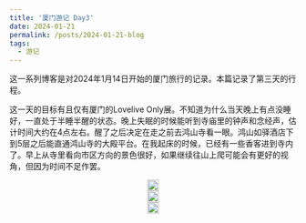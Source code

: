 ```yaml
---
title: '厦门游记 Day3'
date: 2024-01-21
permalink: /posts/2024-01-21-blog
tags:
  - 游记
---
```


这一系列博客是对2024年1月14日开始的厦门旅行的记录。本篇记录了第三天的行程。

这一天的目标有且仅有厦门的Lovelive Only展。不知道为什么当天晚上有点没睡好，一直处于半睡半醒的状态。晚上失眠的时候能听到寺庙里的钟声和念经声，估计时间大约在4点左右。醒了之后决定在走之前去鸿山寺看一眼。鸿山如驿酒店下到5层之后能直通鸿山寺的大殿平台。在我起床的时候，已经有一些香客进到寺内了。早上从寺里看向市区方向的景色很好，如果继续往山上爬可能会有更好的视角，但因为时间不足作罢。

<head>
  <meta charset="utf-8" />
  <title>Swiper demo</title>
  <meta name="viewport" content="width=device-width, initial-scale=1, minimum-scale=1, maximum-scale=1" />
  <!-- Link Swiper's CSS -->
  <link rel="stylesheet" href="../assets/css/swiper-bundle.min.css" />

  <!-- Demo styles -->
  <style>
    .swiper {
      width: 100%;
      height: 100%;
    }

    .swiper-slide {
      text-align: center;
      font-size: 18px;
      display: flex;
      justify-content: center;
      align-items: center;
    }

    .swiper-slide img {
      display: block;
      width: 100%;
      height: 100%;
      object-fit: cover;
    }
  </style>
</head>

  <!-- Swiper -->
  <div class="swiper mySwiper">
    <div class="swiper-wrapper">
      <div class="swiper-slide">
        <a href="https://lailaps0713-blog.oss-cn-shanghai.aliyuncs.com/img/2024/DSC_2879.jpg">
          <img src="https://lailaps0713-blog.oss-cn-shanghai.aliyuncs.com/img/2024/DSC_2879.jpg?x-oss-process=image/resize,m_pad,h_1280,w_1920,color_FFFFFF"/>
        </a>
      </div>
      <div class="swiper-slide">
        <a href="https://lailaps0713-blog.oss-cn-shanghai.aliyuncs.com/img/2024/DSC_2876.jpg">
          <img src="https://lailaps0713-blog.oss-cn-shanghai.aliyuncs.com/img/2024/DSC_2876.jpg?x-oss-process=image/resize,m_pad,h_1280,w_1920,color_FFFFFF"/>
        </a>
      </div>
      <div class="swiper-slide">
        <a href="https://lailaps0713-blog.oss-cn-shanghai.aliyuncs.com/img/2024/DSC_2886.jpg">
          <img src="https://lailaps0713-blog.oss-cn-shanghai.aliyuncs.com/img/2024/DSC_2886.jpg?x-oss-process=image/resize,m_pad,h_1280,w_1920,color_FFFFFF"/>
        </a>
      </div>
    </div>
    <div class="swiper-button-next"></div>
    <div class="swiper-button-prev"></div>
  </div>

早上又吃了一份沙茶面作为早餐，基本可以确定当地的沙茶酱和我在上海吃到的不太一样，花生味确实会重一些。以及鱼丸的味道不错。

在向星巢移动的过程中也途径了一号线的海上段。感觉那段只是普通的高架地铁，但是在海上，小红书上吹的有点过头了。如果线路高度低一些观感会好不少，但显然对维护是不太友好的。

到了之后意外的发现还有一个也是从深圳远征过来的朋友在同一班地铁上。于是一起走到了场馆附近。场馆对地铁不是很友好，但公交还算方便，以后到厦门可能还是得适应一下公交通勤的模式。

在场外还意外的遇到了一个撞衫的同好[^1]，如下图所示。

[![](https://lailaps0713-blog.oss-cn-shanghai.aliyuncs.com/img/2024/QQ%E5%9B%BE%E7%89%8720240119204653.jpg?x-oss-process=image/resize,m_pad,h_1280,w_1920,color_FFFFFF)](https://lailaps0713-blog.oss-cn-shanghai.aliyuncs.com/img/2024/QQ%E5%9B%BE%E7%89%8720240119204653.jpg)

场馆分成两层，一层放了很多立牌和背景板[^2]，二层则有两个部分。一个是同人贩售区，在二楼刚进场的位置，有个小台子上面有很多趴；另一个区域是主舞台，位置不是很好找，一开始甚至没注意到。但进去后的舞台区域不小，略大于上海的The BOXX。音响质量也不错[^3]。 

[![](https://lailaps0713-blog.oss-cn-shanghai.aliyuncs.com/img/2024/DSC_3038.jpg?x-oss-process=image/resize,m_pad,h_1280,w_1920,color_FFFFFF)](https://lailaps0713-blog.oss-cn-shanghai.aliyuncs.com/img/2024/DSC_3038.jpg)

因为写repo的时间距离活动有些长，也没做足够的回忆准备，活动细节不太能复述得的很清楚，只能写个大概了。

首先是活动流程。活动正式开始在10:45，持续到18:30，中间有半小时休息用来换电池。嘉宾活动在中间部分，分别是上半场结束和下半场开始，有如霖，笑颜姐和排排，还有一个当地嘉宾，但我没太记住名字。在全都结束之后还有半小时的随舞。在live场地旁边还有个小场地，嘉宾会在那里签售海报和明信片。在中间还会随机插入抽奖和报幕，不过不知道为什么所有的歌名都是被翻译过的，有时候需要想一下是哪首。可能是因为演出申报有一些限制？

顺便锐评一下这次活动用过的荧光棒，水4th的那一代king blade用电池很快且电压需求高，不能点亮之后电池塞给Lumica还能用1.5h才能彻底耗光电池电量。厦门LLO提供的咸鱼星在关闭后不支持记忆颜色有点难顶，不过也算挺有纪念意义的。Lumica的大闪光Blade 300和其他Lumica的荧光棒一样友好，电量充足的情况下色准很好，支持预选色，而且狙击色的功能也很实用。以后Lumica能出一代支持蓝牙调色的荧光棒就完美了。[^4]大闪就是副歌掰就完事了，玩的算是比较嗨，最后大闪消耗量差不多是16根，略少于ASL日均消耗量，但主要是后半段发现大闪消耗的差不多了只能省着用了。下图是当天掰掉的大闪尸体合影。

[![](https://lailaps0713-blog.oss-cn-shanghai.aliyuncs.com/img/2024/%E5%BE%AE%E4%BF%A1%E5%9B%BE%E7%89%87_20240121233426.jpg?x-oss-process=image/resize,m_pad,h_1280,w_1920,color_FFFFFF)](https://lailaps0713-blog.oss-cn-shanghai.aliyuncs.com/img/2024/%E5%BE%AE%E4%BF%A1%E5%9B%BE%E7%89%87_20240121233426.jpg.jpg)

接下来是大概的表演曲目，我之后看看能不能找到完整的曲目表。体感缪占了一大半，水和星差不多多，还有不少虹的Solo，没记错的话人应该是都上齐了，虽然步梦的梦之一步是艾玛跳的[^5]。然后上半场还有一组莲。这里记录一下自己印象比较深的舞台[^6]。

开场是缪的SD，OP1和一单，直接让全场的气氛嗨了起来。缪的曲目除了相对常规的那些SH[^8]，OP，辉夜城，SDS这类，还有一些平时不太能在展子上听到的歌。比如colorful voice，loneliest baby，wild star这样的。还有很多缪的solo和小组曲，比如珍珠星，磁力花园，硝子花园等曲目。不过三人小组里只有BiBi的有表演，P组和lili white印象里都没有[^7]。还有就是这次有Arise的表演，唱了一首半。但不管怎么样终于是带Arise玩了。不过我有点意外的是这次没有出雪雪和Sunny Passion的。应援氛围上缪曲整体军call居多，没有特别猴。

水曲的话就相对常规一些，水蓝，OP，一到四单[^9]都有。但非常见曲有点少，有一些很想听的没有听到，比如TYF，海盗曲[^10]这些。水的小组曲和solo相对少一点，小组就上了GK，个人有印象的就曜和夜羽，以及AAO。不得不说AAO的节目效果是真的好，台上往下撒糖的时候我还捡到了。应援方面因为Mix开发的比较多台下就相对猴一些[^11]。整体氛围也挺热闹的。

星的话曲目相对更常规一些，感觉基本都是在其他展子上能见到的，OP1，小星星，拍手歌这类。印象比较深的有vn的solo，女仆可可[^12]的心跳在悦动，台下会跟着喊"西部呀卡农"，节目效果是真的足。很想知道表演者是怎么保持不笑场的。还有就是下半场的一次维他命。感觉那个舞台的完成度相当高。还有就是后面的Nonfiction!!.不过这次印象里好像没有始空（至少没那套衣服）。

虹是以solo为主，但也有DD组的小组曲，还有几个团曲。心动跑路人印象里没有，但是有虹四格op。和live上一样把侑哥哥抓上去跳舞了。还有就是定番的大马路，台上和台下全在大风车，可惜舞台特效没有给ksks封烟（x）。solo里印象最深的就是后面雪菜的三首连跳[^13]，但其他的solo也很爽。米娅甚至还准备了滑板车。

莲只有一组，但差不多也把一专跳全了。

舞台时为了方便拍场相机挂的是50定，用来拍舞台这个焦距确实不太够。所以舞台照片就没拍几张，拍下来的也都是全景，下次拍舞台还是得带着720，虽然对旅行而言确实重了一些。

<!-- Swiper -->
  <div class="swiper mySwiper2">
    <div class="swiper-wrapper">
      <div class="swiper-slide">
        <a href="https://lailaps0713-blog.oss-cn-shanghai.aliyuncs.com/img/2024/DSC_2963.jpg">
          <img src="https://lailaps0713-blog.oss-cn-shanghai.aliyuncs.com/img/2024/DSC_2963.jpg?x-oss-process=image/resize,m_pad,h_1280,w_1920,color_FFFFFF"/>
        </a>
      </div>
      <div class="swiper-slide">
        <a href="https://lailaps0713-blog.oss-cn-shanghai.aliyuncs.com/img/2024/DSC_3007.jpg">
          <img src="https://lailaps0713-blog.oss-cn-shanghai.aliyuncs.com/img/2024/DSC_3007.jpg?x-oss-process=image/resize,m_pad,h_1280,w_1920,color_FFFFFF"/>
        </a>
      </div>
      <div class="swiper-slide">
        <a href="https://lailaps0713-blog.oss-cn-shanghai.aliyuncs.com/img/2024/DSC_2506.jpg">
          <img src="https://lailaps0713-blog.oss-cn-shanghai.aliyuncs.com/img/2024/DSC_2506.jpg?x-oss-process=image/resize,m_pad,h_1280,w_1920,color_FFFFFF"/>
        </a>
      </div>
      <div class="swiper-slide">
        <a href="https://lailaps0713-blog.oss-cn-shanghai.aliyuncs.com/img/2024/DSC_3114.jpg">
          <img src="https://lailaps0713-blog.oss-cn-shanghai.aliyuncs.com/img/2024/DSC_3114.jpg?x-oss-process=image/resize,m_pad,h_1280,w_1920,color_FFFFFF"/>
        </a>
      </div>
      <div class="swiper-slide">
        <a href="https://lailaps0713-blog.oss-cn-shanghai.aliyuncs.com/img/2024/DSC_3211.jpg">
          <img src="https://lailaps0713-blog.oss-cn-shanghai.aliyuncs.com/img/2024/DSC_3211.jpg?x-oss-process=image/resize,m_pad,h_1280,w_1920,color_FFFFFF"/>
        </a>
      </div>
      <div class="swiper-slide">
        <a href="https://lailaps0713-blog.oss-cn-shanghai.aliyuncs.com/img/2024/DSC_3025.jpg">
          <img src="https://lailaps0713-blog.oss-cn-shanghai.aliyuncs.com/img/2024/DSC_3025.jpg?x-oss-process=image/resize,m_pad,h_1280,w_1920,color_FFFFFF"/>
        </a>
      </div>
      <div class="swiper-slide">
        <a href="https://lailaps0713-blog.oss-cn-shanghai.aliyuncs.com/img/2024/DSC_3024.jpg">
          <img src="https://lailaps0713-blog.oss-cn-shanghai.aliyuncs.com/img/2024/DSC_3024.jpg?x-oss-process=image/resize,m_pad,h_1280,w_1920,color_FFFFFF"/>
        </a>
      </div>
    </div>
    <div class="swiper-button-next"></div>
    <div class="swiper-button-prev"></div>
  </div>

舞台结束后的随舞因为体力耗尽我就去地藏了。前几天的行程还是太特种兵了。最后SDS的气球雨和爱上你万岁的大合唱还是挺令人印象深刻的。虽然气球爆掉的声音也是。

战利品展示环节因为买到的东西和拿到的签售都在深圳，只能在后面补图了。感觉比较有意思的是饼干形的毛绒吧唧，我买的是小屑屑的。还有就是三位嘉宾的to签海报/明信片，以及照片[^14]。

<!-- Swiper -->
  <div class="swiper mySwiper3">
    <div class="swiper-wrapper">
      <div class="swiper-slide">
        <a href="https://lailaps0713-blog.oss-cn-shanghai.aliyuncs.com/img/2024/DSC_3273.jpg">
          <img src="https://lailaps0713-blog.oss-cn-shanghai.aliyuncs.com/img/2024/DSC_3273.jpg?x-oss-process=image/resize,m_pad,h_1280,w_1920,color_FFFFFF"/>
        </a>
      </div>
      <div class="swiper-slide">
        <a href="https://lailaps0713-blog.oss-cn-shanghai.aliyuncs.com/img/2024/DSC_3280.jpg">
          <img src="https://lailaps0713-blog.oss-cn-shanghai.aliyuncs.com/img/2024/DSC_3280.jpg?x-oss-process=image/resize,m_pad,h_1280,w_1920,color_FFFFFF"/>
        </a>
      </div>
      <div class="swiper-slide">
        <a href="https://lailaps0713-blog.oss-cn-shanghai.aliyuncs.com/img/2024/DSC_3279.jpg">
          <img src="https://lailaps0713-blog.oss-cn-shanghai.aliyuncs.com/img/2024/DSC_3279.jpg?x-oss-process=image/resize,m_pad,h_1280,w_1920,color_FFFFFF"/>
        </a>
      </div>
    </div>
    <div class="swiper-button-next"></div>
    <div class="swiper-button-prev"></div>
  </div>

然后是一些场照，大概也算是本次集邮的一环？在博客里我就不一一给出空间的链接了。之后可能会在把照片发空间的时候@出镜的老师们。[^15]至于这次的拍摄经验总结可能就之后再找机会单开一篇了。

<!-- Swiper -->
  <div class="swiper mySwiper4">
    <div class="swiper-wrapper">
      <div class="swiper-slide">
        <a href="https://lailaps0713-blog.oss-cn-shanghai.aliyuncs.com/img/2024/DSC_2921.jpg">
          <img src="https://lailaps0713-blog.oss-cn-shanghai.aliyuncs.com/img/2024/DSC_2921.jpg?x-oss-process=image/resize,m_pad,h_1280,w_1920,color_FFFFFF"/>
        </a>
      </div>
      <div class="swiper-slide">
        <a href="https://lailaps0713-blog.oss-cn-shanghai.aliyuncs.com/img/2024/DSC_2918.jpg">
          <img src="https://lailaps0713-blog.oss-cn-shanghai.aliyuncs.com/img/2024/DSC_2918.jpg?x-oss-process=image/resize,m_pad,h_1280,w_1920,color_FFFFFF"/>
        </a>
      </div>
      <div class="swiper-slide">
        <a href="https://lailaps0713-blog.oss-cn-shanghai.aliyuncs.com/img/2024/DSC_3050.jpg">
          <img src="https://lailaps0713-blog.oss-cn-shanghai.aliyuncs.com/img/2024/DSC_3050.jpg?x-oss-process=image/resize,m_pad,h_1280,w_1920,color_FFFFFF"/>
        </a>
      </div>
      <div class="swiper-slide">
        <a href="https://lailaps0713-blog.oss-cn-shanghai.aliyuncs.com/img/2024/QQ%E5%9B%BE%E7%89%8720240119224800.jpg">
          <img src="https://lailaps0713-blog.oss-cn-shanghai.aliyuncs.com/img/2024/QQ%E5%9B%BE%E7%89%8720240119224800.jpg?x-oss-process=image/resize,m_pad,h_1280,w_1920,color_FFFFFF"/>
        </a>
      </div>
      <div class="swiper-slide">
        <a href="https://lailaps0713-blog.oss-cn-shanghai.aliyuncs.com/img/2024/DSC_3265.jpg">
          <img src="https://lailaps0713-blog.oss-cn-shanghai.aliyuncs.com/img/2024/DSC_3265.jpg?x-oss-process=image/resize,m_pad,h_1280,w_1920,color_FFFFFF"/>
        </a>
      </div>
      <div class="swiper-slide">
        <a href="https://lailaps0713-blog.oss-cn-shanghai.aliyuncs.com/img/2024/QQ%E5%9B%BE%E7%89%8720240119201948.png">
          <img src="https://lailaps0713-blog.oss-cn-shanghai.aliyuncs.com/img/2024/QQ%E5%9B%BE%E7%89%8720240119201948.png?x-oss-process=image/resize,m_pad,h_1280,w_1920,color_FFFFFF"/>
        </a>
      </div>
    </div>
    <div class="swiper-button-next"></div>
    <div class="swiper-button-prev"></div>
  </div>

活动结束后因为时间问题干脆在厦门多留了一个晚上，临时找了万科云城附近的一个地方住。大概算是酒店式公寓，环境还行，胜在价格便宜。而且离会场只有三站公交车。如果之前和人拼房选在这里可能会比较好。还是得适应一下厦门这种依赖于公交的交通系统的。


[^1]: 怎么德昌门T都能撞的，只能说福建离台湾太近了（x）
[^2]: 虽然坦白来讲背景墙对拍照并不是那么友好，很难用灯调整主体和背景之间的光比而且维持正确透视。或许我应该研究一下如何利用这种画好的背景板。
[^3]: 比The BOXX那个音响好多了，那个天天炸。虽然这个中间也炸（？）过一次，低音部分突然出了问题。
[^4]: 官棒就不能来点Lumica吗，苦king blade久矣
[^5]: 换歌易舞祭（确信）
[^6]: 和舞台事故（x）
[^7]: 但是想听微热和キミのくせに！
[^8]: SH有两次
[^9]: 可惜没拍下来跳马。不管看几次跳马都很帅。或者会有舞团现场表演MW吗。
[^10]: 虽然有作为登场音乐出现，旗子也准备了。但那个团有一些事故，不确定发生了什么，怀疑原计划是有海盗曲的但是因为一些意外取消了。
[^11]: 但海鲜Mix都喊不齐，还是不够厄。不过新的杏树mix喊得还行。
[^12]: 似乎是私设
[^13]: 我一直都是中川菜菜单推人啊
[^14]: 想着总不能白背灯和柔光箱过来+感觉自己不适合出镜。大概算是某种摄影佬独有的奇怪集邮方式？
[^15]: 这次确实有点没拍爽。不过一直在舞台附近活动，也没时间去拍照。感觉下次可以想办法再减减负了。以及我回来看看能不能在swiper的框体内添加链接。

<!-- Swiper JS -->
  <script src="../assets/js/swiper-bundle.min.js"></script>

  <!-- Initialize Swiper -->
  <script>
    var swiper = new Swiper(".mySwiper", {
      autoHeight: true,
      loop: true,
      navigation: {
        nextEl: ".swiper-button-next",
        prevEl: ".swiper-button-prev",
      },
    });
    var swiper = new Swiper(".mySwiper2", {
      autoHeight: true,
      loop: true,
      navigation: {
        nextEl: ".swiper-button-next",
        prevEl: ".swiper-button-prev",
      },
    });
    var swiper = new Swiper(".mySwiper3", {
      autoHeight: true,
      loop: true,
      navigation: {
        nextEl: ".swiper-button-next",
        prevEl: ".swiper-button-prev",
      },
    });
    var swiper = new Swiper(".mySwiper4", {
      autoHeight: true,
      loop: true,
      navigation: {
        nextEl: ".swiper-button-next",
        prevEl: ".swiper-button-prev",
      },
    });
  </script>
